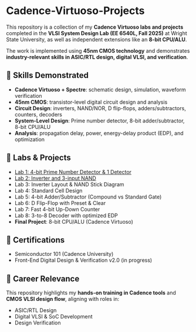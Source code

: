 # Cadence-Virtuoso-Projects

This repository is a collection of my **Cadence Virtuoso labs and projects** completed in the 
**VLSI System Design Lab (EE 6540L, Fall 2025)** at Wright State University, as well as 
independent extensions like an **8-bit CPU/ALU**.

The work is implemented using **45nm CMOS technology** and demonstrates 
**industry-relevant skills in ASIC/RTL design, digital VLSI, and verification**.

## 🔑 Skills Demonstrated
- **Cadence Virtuoso + Spectre**: schematic design, simulation, waveform verification  
- **45nm CMOS**: transistor-level digital circuit design and analysis  
- **Circuit Design**: inverters, NAND/NOR, D flip-flops, adders/subtractors, counters, decoders  
- **System-Level Design**: Prime number detector, 8-bit adder/subtractor, 8-bit CPU/ALU  
- **Analysis**: propagation delay, power, energy-delay product (EDP), and optimization  

## 🧪 Labs & Projects
- <a href = "https://github.com/KeerthiPatil-RTL/Cadence-Virtuoso-Projects/tree/70423858a51e91ff2017a019bbcd6f1524b9db7c/Lab1_PrimeNumberDetector">Lab 1: 4-bit Prime Number Detector & 1 Detector</a>    
- <a href = "https://github.com/KeerthiPatil-RTL/Cadence-Virtuoso-Projects/tree/2fe7837ca86a91c2baa18d964e08a67d437be8da/Lab2_Inverter%20and%203-Input%20NAND%20(Transistor-Level%20Design)">Lab 2: Inverter and 3-input NAND</a>  
- Lab 3: Inverter Layout & NAND Stick Diagram  
- Lab 4: Standard Cell Design  
- Lab 5: 4-bit Adder/Subtractor (Compound vs Standard Gate)  
- Lab 6: D Flip-Flop with Preset & Clear  
- Lab 7: Fast 4-bit Up-Down Counter  
- Lab 8: 3-to-8 Decoder with optimized EDP  
- **Final Project**: 8-bit CPU/ALU (Cadence Virtuoso)  

## 📜 Certifications
- Semiconductor 101 (Cadence University)  
- Front-End Digital Design & Verification v2.0 (in progress)  

## 🎯 Career Relevance
This repository highlights my **hands-on training in Cadence tools** and 
**CMOS VLSI design flow**, aligning with roles in:  
- ASIC/RTL Design  
- Digital VLSI & SoC Development  
- Design Verification  
